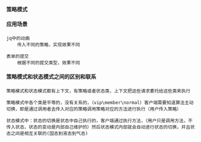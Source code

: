 #### 策略模式

#### 应用场景

    jq中的动画
        传入不同的策略，实现效果不同

    表单的提交
        根据不同的提交类型，效果不同

#### 策略模式和状态模式之间的区别和联系

    策略模式和状态模式都有上下文，有策略或者状态类，上下文把这些请求委托给这些类来执行

    策略模式中各个类是平等的，没有关系的，（vip\member\normal）客户端需要知道算法主动切换，即是通过调用者去传入对应的策略调用策略对应的方法进行执行（用户传入策略）

    状态模式中：状态的切换是状态中自己执行的，客户端通过执行方法，（用户只是调用方法，不传入状态，状态的变动是内部自己维护的）然后状态模式内部就会自动进行状态的切换，并且状态之间是相互关联的(固态到液态到气态)
